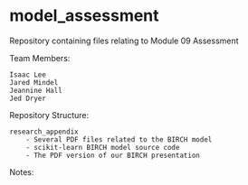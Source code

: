 # model_assessment
Repository containing files relating to Module 09 Assessment

Team Members:

    Isaac Lee
    Jared Mindel
    Jeannine Hall
    Jed Dryer
    
Repository Structure:

    research_appendix
        - Several PDF files related to the BIRCH model
        - scikit-learn BIRCH model source code
        - The PDF version of our BIRCH presentation
    

Notes:

